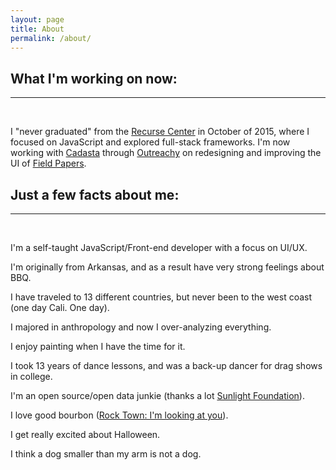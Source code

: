 ```yaml
---
layout: page
title: About
permalink: /about/
---
```


## What I'm working on now:
-------
<br />

I "never graduated" from the [Recurse Center](https://www.recurse.com/) in October of 2015, where I focused on JavaScript and explored full-stack frameworks. I'm now working with [Cadasta](http://cadasta.org/) through [Outreachy](https://gnome.org/outreachy/) on redesigning and improving the UI of [Field Papers](http://fieldpapers.org/).


## Just a few facts about me:
-------
<br />

I'm a self-taught JavaScript/Front-end developer with a focus on UI/UX.

I'm originally from Arkansas, and as a result have very strong feelings about BBQ.

I have traveled to 13 different countries, but never been to the west coast (one day Cali. One day).

I majored in anthropology and now I over-analyzing everything.

I enjoy painting when I have the time for it.

I took 13 years of dance lessons, and was a back-up dancer for drag shows in college.

I'm an open source/open data junkie (thanks a lot [Sunlight Foundation](http://sunlightfoundation.com/)).

I love good bourbon ([Rock Town: I'm looking at you](https://www.rocktowndistillery.com/)).

I get really excited about Halloween.

I think a dog smaller than my arm is not a dog.

<br />
<br />